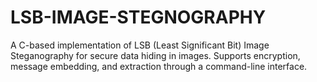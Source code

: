 # LSB-IMAGE-STEGNOGRAPHY
A C-based implementation of LSB (Least Significant Bit) Image Steganography for secure data hiding in images. Supports encryption, message embedding, and extraction through a command-line interface.
